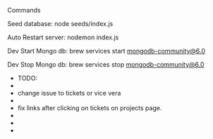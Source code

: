 Commands

Seed database:
node seeds/index.js

Auto Restart server:
nodemon index.js

Dev Start Mongo db:
brew services start mongodb-community@6.0

Dev Stop Mongo db:
brew services stop mongodb-community@6.0

- TODO:
-
- change issue to tickets or vice vera
-
- fix links after clicking on tickets on projects page.
-
-
-
